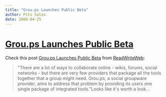 ```yaml
---
title: "Grou.ps Launches Public Beta"
author: Pito Salas
date: 2008-04-25
---
```

# [Grou.ps Launches Public Beta](None)




Check this post [Grou.ps Launches Public
Beta](<http://feeds.feedburner.com/~r/readwriteweb/~3/276267940/groups_launches_public_beta.php>)
from [ReadWriteWeb](<http://www.readwriteweb.com/rss.xml>):

> "There are a lot of ways to collaborate online - wikis, forums, social
> networks - but there are very few providers that package all the tools
> together that a group might need. Grou.ps, a social groupware provider, aims
> to address that problem by providing its users one single package of
> integrated tools."Looks like it's worth a look…


